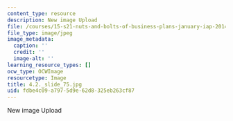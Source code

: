 ```yaml
---
content_type: resource
description: New image Upload
file: /courses/15-s21-nuts-and-bolts-of-business-plans-january-iap-2014/fdbe4c09a7975d9e62d8325eb263cf87_4.2._slide_75.jpg
file_type: image/jpeg
image_metadata:
  caption: ''
  credit: ''
  image-alt: ''
learning_resource_types: []
ocw_type: OCWImage
resourcetype: Image
title: 4.2._slide_75.jpg
uid: fdbe4c09-a797-5d9e-62d8-325eb263cf87
---
```

New image Upload